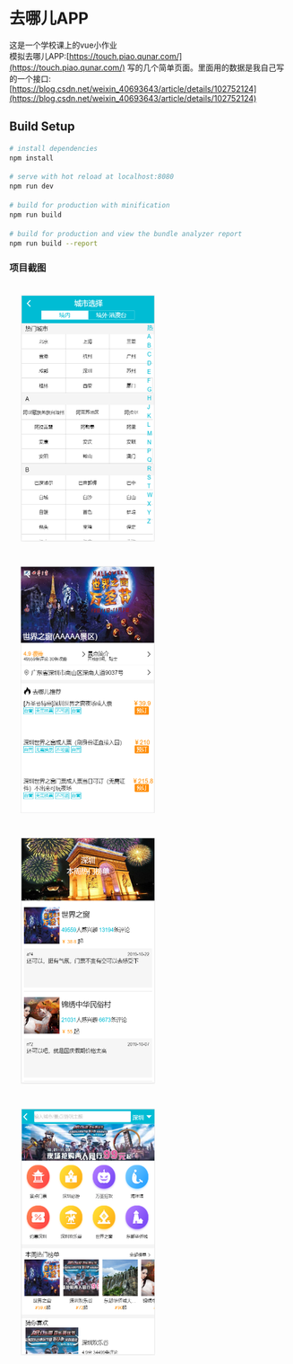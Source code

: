 
# 去哪儿APP       
这是一个学校课上的vue小作业                                                                           
模拟去哪儿APP:[https://touch.piao.qunar.com/](https://touch.piao.qunar.com/) 写的几个简单页面。里面用的数据是我自己写的一个接口:[https://blog.csdn.net/weixin_40693643/article/details/102752124](https://blog.csdn.net/weixin_40693643/article/details/102752124)

## Build Setup

``` bash
# install dependencies
npm install

# serve with hot reload at localhost:8080
npm run dev

# build for production with minification
npm run build

# build for production and view the bundle analyzer report
npm run build --report
```
### 项目截图
<img src="https://github.com/zoyoy1203/qunarApp/blob/master/others/%E5%9F%8E%E5%B8%82.PNG" width="240" height="440" hspace="20" vspace="20"/><img src="https://github.com/zoyoy1203/qunarApp/blob/master/others/%E6%99%AF%E7%82%B9%E8%AF%A6%E6%83%85.PNG" width="240" height="440" hspace="20" vspace="20"/><img src="https://github.com/zoyoy1203/qunarApp/blob/master/others/%E7%83%AD%E9%97%A8%E6%A6%9C%E5%8D%95.PNG" width="240" height="440" hspace="20" vspace="20"/><img src="https://github.com/zoyoy1203/qunarApp/blob/master/others/%E9%A6%96%E9%A1%B5.PNG" width="240" height="440" hspace="20" vspace="20"/>
